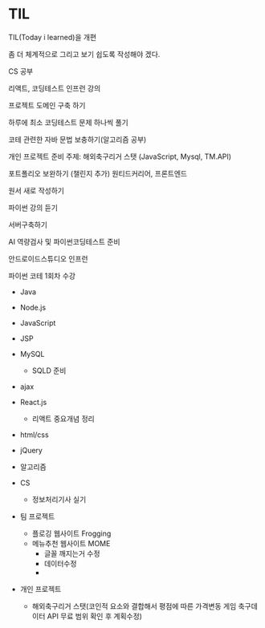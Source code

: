 # TIL

TIL(Today i learned)을 개편

좀 더 체계적으로 그리고 보기 쉽도록 작성해야 겠다.

CS 공부

리액트, 코딩테스트 인프런 강의

프로젝트 도메인 구축 하기

하루에 최소 코딩테스트 문제 하나씩 풀기 

코테 관련한 자바 문법 보충하기(알고리즘 공부)

개인 프로젝트 준비 주제: 해외축구리거 스탯 (JavaScript, Mysql, TM.API)

포트폴리오 보완하기 (챌린지 추가) 원티드커리어, 프론트엔드

원서 새로 작성하기

파이썬 강의 듣기

서버구축하기

AI 역량검사 및 파이썬코딩테스트 준비 

안드로이드스튜디오 인프런

파이썬 코테 1회차 수강

- Java

- Node.js

- JavaScript

- JSP

- MySQL
  
  - SQLD 준비

- ajax

- React.js
  
  - 리액트 중요개념 정리

- html/css

- jQuery

- 알고리즘

- CS
  
  - 정보처리기사 실기 

- 팀 프로젝트
  
  - 플로깅 웹사이트 Frogging
  - 메뉴추천 웹사이트 MOME
    - 글꼴 깨지는거 수정
    - 데이터수정
    - 

- 개인 프로젝트
  
  - 해외축구리거 스탯(코인적 요소와 결합해서 평점에 따른 가격변동 게임 축구데이터 API 무료 범위 확인 후 계획수정)
